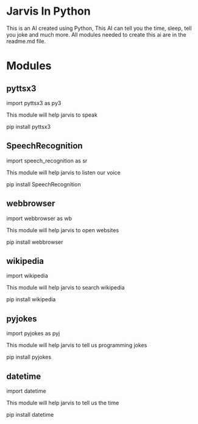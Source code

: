# Jarvis In Python
This is an AI created using Python, This AI can tell you the time, sleep, tell you joke and much more. All modules needed to create this ai are in the readme.md file.

# Modules
## pyttsx3
import pyttsx3 as py3

This module will help jarvis to speak

pip install pyttsx3

## SpeechRecognition
import speech_recognition as sr

This module will help jarvis to listen our voice 

pip install SpeechRecognition

## webbrowser
import webbrowser as wb

This module will help jarvis to open websites

pip install webbrowser

## wikipedia
import wikipedia

This module will help jarvis to search wikipedia

pip install wikipedia

## pyjokes
import pyjokes as pyj

This module will help jarvis to tell us programming jokes

pip install pyjokes

## datetime
import datetime

This module will help jarvis to tell us the time

pip install datetime
